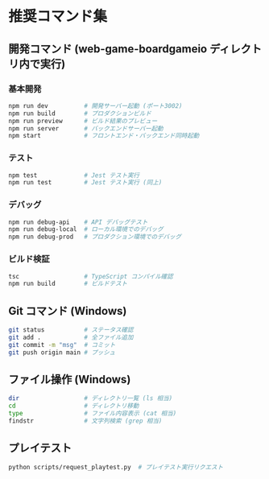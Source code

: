 # 推奨コマンド集

## 開発コマンド (web-game-boardgameio ディレクトリ内で実行)

### 基本開発
```bash
npm run dev          # 開発サーバー起動 (ポート3002)
npm run build        # プロダクションビルド
npm run preview      # ビルド結果のプレビュー
npm run server       # バックエンドサーバー起動
npm start            # フロントエンド・バックエンド同時起動
```

### テスト
```bash
npm test             # Jest テスト実行
npm run test         # Jest テスト実行 (同上)
```

### デバッグ
```bash
npm run debug-api    # API デバッグテスト
npm run debug-local  # ローカル環境でのデバッグ
npm run debug-prod   # プロダクション環境でのデバッグ
```

### ビルド検証
```bash
tsc                  # TypeScript コンパイル確認
npm run build        # ビルドテスト
```

## Git コマンド (Windows)
```bash
git status           # ステータス確認
git add .            # 全ファイル追加
git commit -m "msg"  # コミット
git push origin main # プッシュ
```

## ファイル操作 (Windows)
```bash
dir                  # ディレクトリ一覧 (ls 相当)
cd                   # ディレクトリ移動
type                 # ファイル内容表示 (cat 相当)
findstr              # 文字列検索 (grep 相当)
```

## プレイテスト
```bash
python scripts/request_playtest.py  # プレイテスト実行リクエスト
```